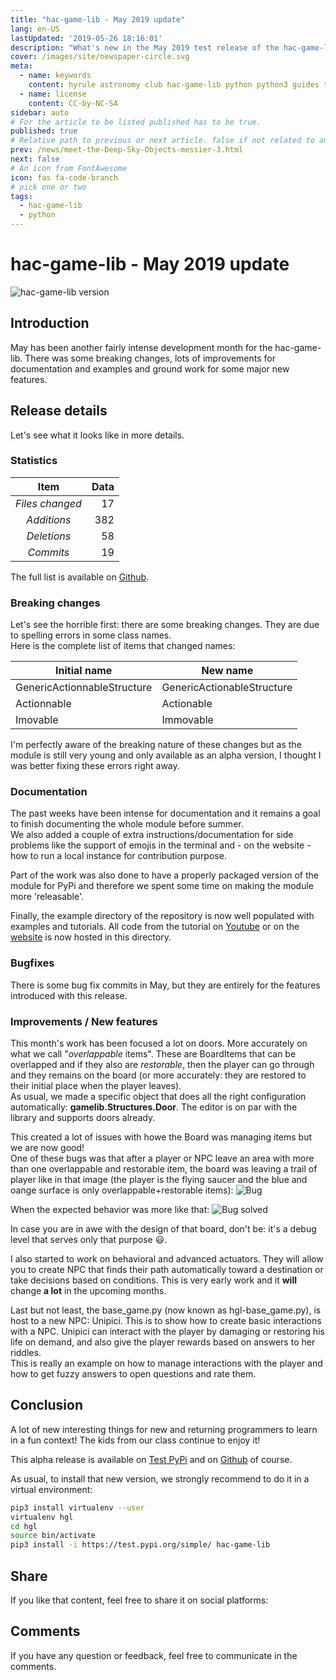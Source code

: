 ```yaml
---
title: "hac-game-lib - May 2019 update"
lang: en-US
lastUpdated: '2019-05-26 18:16:01'
description: "What's new in the May 2019 test release of the hac-game-lib."
cover: /images/site/newspaper-circle.svg
meta:
  - name: keywords
    content: hyrule astronomy club hac-game-lib python python3 guides tutorial beginner educational kids coding games learning news update game-lib
  - name: license
    content: CC-by-NC-SA
sidebar: auto
# For the article to be listed published has to be true.
published: true
# Relative path to previous or next article. false if not related to anything.
prev: /news/meet-the-Deep-Sky-Objects-messier-3.html
next: false
# An icon from FontAwesome
icon: fas fa-code-branch
# pick one or two
tags: 
  - hac-game-lib
  - python
---
```


# hac-game-lib - May 2019 update

![hac-game-lib version](https://img.shields.io/badge/Version-2019.5a6-blue.svg)

## Introduction

May has been another fairly intense development month for the hac-game-lib. There was some breaking changes, lots of improvements for documentation and examples and ground work for some major new features.

## Release details

Let's see what it looks like in more details.

### Statistics

| Item              | Data |
|:-----------------:|-----:|
| *Files changed* | 17   |
| *Additions*     | 382  |
| *Deletions*     | 58   |
| *Commits*       | 19   |

The full list is available on [Github](https://github.com/arnauddupuis/hac-game-lib/compare/43edca076bf59c2c27b5eccebaf4cf64703cc1c8...master).

### Breaking changes

Let's see the horrible first: there are some breaking changes. They are due to spelling errors in some class names.  
Here is the complete list of items that changed names:

| Initial name                | New name                   |
|-----------------------------|----------------------------|
| GenericActionnableStructure | GenericActionableStructure |
| Actionnable                 | Actionable                 |
| Imovable                    | Immovable                  |

I'm perfectly aware of the breaking nature of these changes but as the module is still very young and only available as an alpha version, I thought I was better fixing these errors right away.

### Documentation

The past weeks have been intense for documentation and it remains a goal to finish documenting the whole module before summer.  
We also added a couple of extra instructions/documentation for side problems like the support of emojis in the terminal and - on the website - how to run a local instance for contribution purpose.

Part of the work was also done to have a properly packaged version of the module for PyPi and therefore we spent some time on making the module more 'releasable'.

Finally, the example directory of the repository is now well populated with examples and tutorials. All code from the tutorial on [Youtube](https://www.youtube.com/channel/UCT_SxIlKaD6MM7JlQKelpgw) or on the [website](https://astro.hyrul.es/) is now hosted in this directory.

### Bugfixes

There is some bug fix commits in May, but they are entirely for the features introduced with this release.

### Improvements / New features

This month's work has been focused a lot on doors. More accurately on what we call "*overlappable* items". These are BoardItems that can be overlapped and if they also are *restorable*, then the player can go through and they remains on the board (or more accurately: they are restored to their initial place when the player leaves).  
As usual, we made a specific object that does all the right configuration automatically: **gamelib.Structures.Door**.
The editor is on par with the library and supports doors already.

This created a lot of issues with howe the Board was managing items but we are now good!  
One of these bugs was that after a player or NPC leave an area with more than one overlappable and restorable item, the board was leaving a trail of player like in that image (the player is the flying saucer and the blue and oange surface is only overlappable+restorable items):
![Bug](/images/news/hac-overlapping-bug.png)

When the expected behavior was more like that:
![Bug solved](/images/news/hac-overlapping-bug-solved.png)

In case you are in awe with the design of that board, don't be: it's a debug level that serves only that purpose :smiley:.

I also started to work on behavioral and advanced actuators. They will allow you to create NPC that finds their path automatically toward a destination or take decisions based on conditions. This is very early work and it **will** change **a lot** in the upcoming months.

Last but not least, the base_game.py (now known as hgl-base_game.py), is host to a new NPC: Unipici. This is to show how to create basic interactions with a NPC. Unipici can interact with the player by damaging or restoring his life on demand, and also give the player rewards based on answers to her riddles.  
This is really an example on how to manage interactions with the player and how to get fuzzy answers to open questions and rate them.

## Conclusion

A lot of new interesting things for new and returning programmers to learn in a fun context! The kids from our class continue to enjoy it!

This alpha release is available on [Test PyPi](https://test.pypi.org/project/hac-game-lib/) and on [Github](https://github.com/arnauddupuis/hac-game-lib) of course.

As usual, to install that new version, we strongly recommend to do it in a virtual environment:
``` bash
pip3 install virtualenv --user
virtualenv hgl
cd hgl
source bin/activate
pip3 install -i https://test.pypi.org/simple/ hac-game-lib
```

## Share

If you like that content, feel free to share it on social platforms:

<social />

## Comments

If you have any question or feedback, feel free to communicate in the comments.

<disqus />